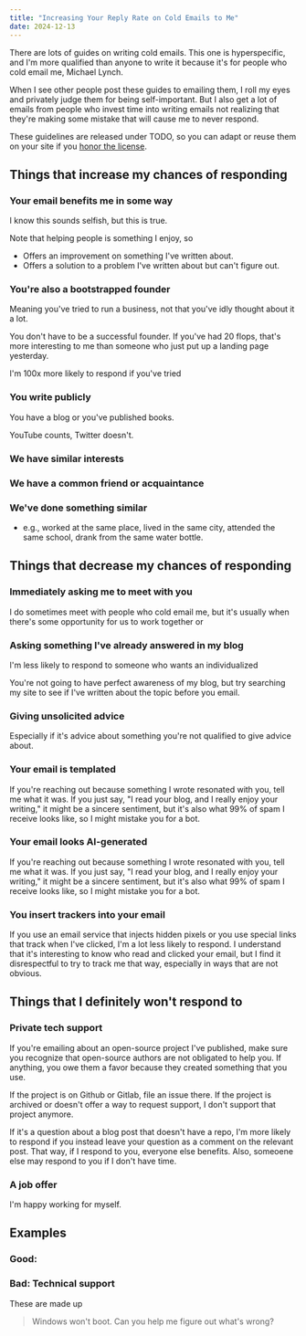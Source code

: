 ```yaml
---
title: "Increasing Your Reply Rate on Cold Emails to Me"
date: 2024-12-13
---
```


There are lots of guides on writing cold emails. This one is hyperspecific, and I'm more qualified than anyone to write it because it's for people who cold email me, Michael Lynch.

When I see other people post these guides to emailing them, I roll my eyes and privately judge them for being self-important. But I also get a lot of emails from people who invest time into writing emails not realizing that they're making some mistake that will cause me to never respond.

These guidelines are released under TODO, so you can adapt or reuse them on your site if you [honor the license](/how-to-republish-adapt/).

## Things that increase my chances of responding

### Your email benefits me in some way

I know this sounds selfish, but this is true.

Note that helping people is something I enjoy, so

- Offers an improvement on something I've written about.
- Offers a solution to a problem I've written about but can't figure out.

### You're also a bootstrapped founder

Meaning you've tried to run a business, not that you've idly thought about it a lot.

You don't have to be a successful founder. If you've had 20 flops, that's more interesting to me than someone who just put up a landing page yesterday.

I'm 100x more likely to respond if you've tried

### You write publicly

You have a blog or you've published books.

YouTube counts, Twitter doesn't.

### We have similar interests

### We have a common friend or acquaintance

### We've done something similar

- e.g., worked at the same place, lived in the same city, attended the same school, drank from the same water bottle.

## Things that decrease my chances of responding

### Immediately asking me to meet with you

I do sometimes meet with people who cold email me, but it's usually when there's some opportunity for us to work together or

### Asking something I've already answered in my blog

I'm less likely to respond to someone who wants an individualized

You're not going to have perfect awareness of my blog, but try searching my site to see if I've written about the topic before you email.

### Giving unsolicited advice

Especially if it's advice about something you're not qualified to give advice about.

### Your email is templated

If you're reaching out because something I wrote resonated with you, tell me what it was. If you just say, "I read your blog, and I really enjoy your writing," it might be a sincere sentiment, but it's also what 99% of spam I receive looks like, so I might mistake you for a bot.

### Your email looks AI-generated

If you're reaching out because something I wrote resonated with you, tell me what it was. If you just say, "I read your blog, and I really enjoy your writing," it might be a sincere sentiment, but it's also what 99% of spam I receive looks like, so I might mistake you for a bot.

### You insert trackers into your email

If you use an email service that injects hidden pixels or you use special links that track when I've clicked, I'm a lot less likely to respond. I understand that it's interesting to know who read and clicked your email, but I find it disrespectful to try to track me that way, especially in ways that are not obvious.

## Things that I definitely won't respond to

### Private tech support

If you're emailing about an open-source project I've published, make sure you recognize that open-source authors are not obligated to help you. If anything, you owe them a favor because they created something that you use.

If the project is on Github or Gitlab, file an issue there. If the project is archived or doesn't offer a way to request support, I don't support that project anymore.

If it's a question about a blog post that doesn't have a repo, I'm more likely to respond if you instead leave your question as a comment on the relevant post. That way, if I respond to you, everyone else benefits. Also, someoene else may respond to you if I don't have time.

### A job offer

I'm happy working for myself.

## Examples

### Good:

### Bad: Technical support

These are made up

> Windows won't boot. Can you help me figure out what's wrong?
